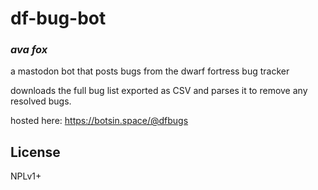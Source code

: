 # df-bug-bot
### _ava fox_

a mastodon bot that posts bugs from the dwarf fortress bug tracker

downloads the full bug list exported as CSV and parses it to remove any resolved bugs.

hosted here: https://botsin.space/@dfbugs

## License

NPLv1+

